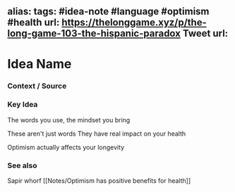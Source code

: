 alias: 
tags: #idea-note #language #optimism #health 
url: https://thelonggame.xyz/p/the-long-game-103-the-hispanic-paradox
Tweet url: 
---
# Idea Name

### Context / Source


### Key Idea

The words you use,
the mindset you bring

These aren't just words
They have real impact on your health

Optimism actually affects your longevity


### See also
Sapir whorf
[[Notes/Optimism has positive benefits for health]]